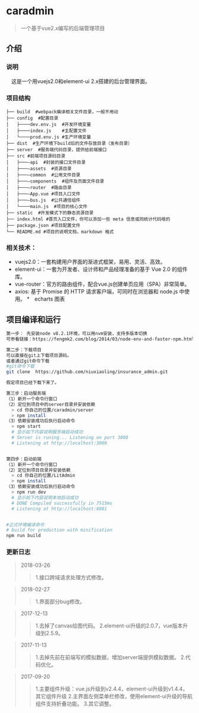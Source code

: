 # caradmin
> 一个基于vue2.x编写的后端管理项目

## 介绍

### 说明

　这是一个用vuejs2.0和element-ui 2.x搭建的后台管理界面。

### 项目结构
```
├── build  #webpack编译相关文件目录，一般不用动
├── config  #配置目录
│   ├────dev.env.js  #开发环境变量
│   ├────index.js    #主配置文件
│   └────prod.env.js #生产环境变量
├── dist  #生产环境下build后的文件存放目录（发布目录）
├── server  #服务端代码目录，提供给前端接口
├── src #前端项目源码目录
│   ├───—api  #封装的接口文件目录
│   ├───—assets  #资源目录
│   ├───—common  #公用文件目录
│   ├───—components  #组件及页面文件目录
│   ├───—router  #路由目录
│   ├───—App.vue #项目入口文件
│   ├───—bus.js  #公共通信组件
│   └────main.js  #项目的核心文件
├── static  #开发模式下的静态资源目录
├── index.html #首页入口文件，你可以添加一些 meta 信息或同统计代码啥的
├── package.json #项目配置文件
└── README.md #项目的说明文档，markdown 格式
```

### 相关技术：

* vuejs2.0：一套构建用户界面的渐进式框架，易用、灵活、高效。
* element-ui：一套为开发者、设计师和产品经理准备的基于 Vue 2.0 的组件库。
* vue-router：官方的路由组件，配合vue.js创建单页应用（SPA）非常简单。
* axios: 基于 Promise 的 HTTP 请求客户端，可同时在浏览器和 node.js 中使用。
*　echarts 图表　

## 项目编译和运行

``` bash
第一步： 先安装node v8.2.1环境，可以用nvm安装，支持多版本切换
可参看链接：https://fengmk2.com/blog/2014/03/node-env-and-faster-npm.html

第二步：下载项目
可以直接在git上下载项目源码。
或者通过git命令下载
#git命令下载
git clone  https://github.com/niuxiaoling/insurance_admin.git

假定项目已经下载下来了。

第三步：启动服务端
（1）新开一个命令行窗口
（2）定位到项目中的server目录并安装依赖
  > cd 你自己的位置/caradmin/server
  > npm install
（3）依赖安装成功后执行启动命令
  > npm start
  # 显示如下内容说明服务端启动成功
  # Server is runing... Listening on port 3000
  # Listening at http://localhost:3000


第四步：启动前端
（1）新开一个命令行窗口
（2）定位到项目目录并安装依赖
  > cd 你自己的位置/LitAdmin
  > npm install
（3）依赖安装成功后执行启动命令
  > npm run dev
  # 显示如下内容说明本地启动成功
  # DONE Compiled successfully in 7515ms
  # Listening at http://localhost:8081


#正式环境编译命令
# build for production with minification
npm run build

```


### 更新日志
> 2018-03-26
 >> 1.接口跨域请求处理方式修改。

 > 2018-02-27
 >> 1.界面部分bug修改。

 > 2017-12-13
 >> 1.去掉了canvas绘图代码。
 >> 2.element-ui升级的2.0.7，vue版本升级到2.5.9。

 > 2017-11-13
 >> 1.去掉先前在前端写的模拟数据，增加server端提供模拟数据。
 >> 2.代码优化。

 > 2017-09-20
 >> 1.主要组件升级：vue.js升级到v2.4.4，element-ui升级到v1.4.4，其它组件升级
 >> 2.主界面左侧菜单栏修改，使用element-ui升级的导航组件支持折叠功能。
 >> 3.其它调整。
